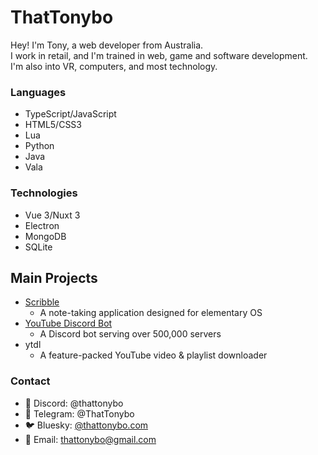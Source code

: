# ThatTonybo
Hey! I'm Tony, a web developer from Australia.  
I work in retail, and I'm trained in web, game and software development.  
I'm also into VR, computers, and most technology.

### Languages
- TypeScript/JavaScript
- HTML5/CSS3
- Lua
- Python
- Java
- Vala

### Technologies
- Vue 3/Nuxt 3
- Electron
- MongoDB
- SQLite

## Main Projects
- [Scribble](https://github.com/ThatTonybo/scribble)
  - A note-taking application designed for elementary OS
- [YouTube Discord Bot](https://top.gg/bot/youtube)
  - A Discord bot serving over 500,000 servers
- ytdl
  - A feature-packed YouTube video & playlist downloader

### Contact
- 💬 Discord: @thattonybo
- 💬 Telegram: @ThatTonybo
- 🐦 Bluesky: [@thattonybo.com](https://bsky.app/profile/thattonybo.com)
- 📧 Email: [thattonybo@gmail.com](mailto:thattonybo@gmail.com)
